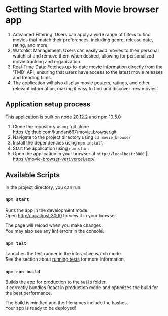 # Getting Started with Movie browser app
1. Advanced Filtering: Users can apply a wide range of filters to find movies that match their preferences, including genre, release date, rating, and more.
2. Watchlist Management: Users can easily add movies to their personal watchlist and remove them when desired, allowing for personalized movie tracking and organization.
3. Real-Time Data: Fetches up-to-date movie information directly from the 'TMD' API, ensuring that users have access to the latest movie releases and trending films.
4. The application will also display movie posters, ratings, and other relevant information,
making it easy to find and discover new movies.


## Application setup process
This application is built on node 20.12.2 and npm 10.5.0
1. Clone the repository using `git clone https://github.com/kundan667/movie_browser.git
2. Navigate to the project directory using `cd movie_browser `
3. Install the dependencies using `npm install`
4. Start the application using `npm start`
5. Open the application in your browser at `http://localhost:3000` || https://movie-browser-vert.vercel.app/

## Available Scripts

In the project directory, you can run:


### `npm start`

Runs the app in the development mode.\
Open [http://localhost:3000](http://localhost:3000) to view it in your browser.

The page will reload when you make changes.\
You may also see any lint errors in the console.

### `npm test`

Launches the test runner in the interactive watch mode.\
See the section about [running tests](https://facebook.github.io/create-react-app/docs/running-tests) for more information.

### `npm run build`

Builds the app for production to the `build` folder.\
It correctly bundles React in production mode and optimizes the build for the best performance.

The build is minified and the filenames include the hashes.\
Your app is ready to be deployed!

